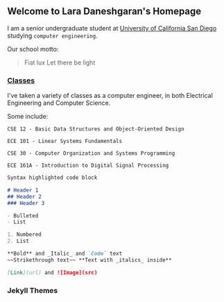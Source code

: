 ## Welcome to Lara Daneshgaran's Homepage

I am a senior undergraduate student at [University of California San Diego](https://ucsd.edu) studying `computer engineering`.

Our school motto: 

> Fiat lux Let there be light

### [Classes ](https://www.ucsd.edu/catalog/courses/CSE.html)

I've taken a variety of classes as a computer engineer, in both Electrical Engineering and Computer Science.

Some include:

```
CSE 12 - Basic Data Structures and Object-Oriented Design

ECE 101 - Linear Systems Fundamentals

CSE 30 - Computer Organization and Systems Programming

ECE 161A - Introduction to Digital Signal Processing
```

```markdown
Syntax highlighted code block

# Header 1
## Header 2
### Header 3

- Bulleted
- List

1. Numbered
2. List

**Bold** and _Italic_ and `Code` text
~~Strikethrough text~~ **Text with _italics_ inside**

[Link](url) and ![Image](src)
```

### Jekyll Themes
